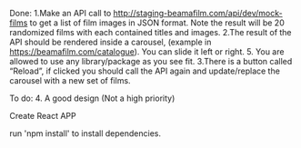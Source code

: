 Done:
1.Make an API call to http://staging-beamafilm.com/api/dev/mock-films to get a list
of film images in JSON format. Note the result will be 20 randomized films with
each contained titles and images.
2.The result of the API should be rendered inside a carousel, (example in
https://beamafilm.com/catalogue). You can slide it left or right.
5. You are allowed to use any library/package as you see fit.
3.There is a button called “Reload”, if clicked you should call the API again and
update/replace the carousel with a new set of films.

To do:
4. A good design (Not a high priority)

Create React APP

run 'npm install' to install dependencies. 